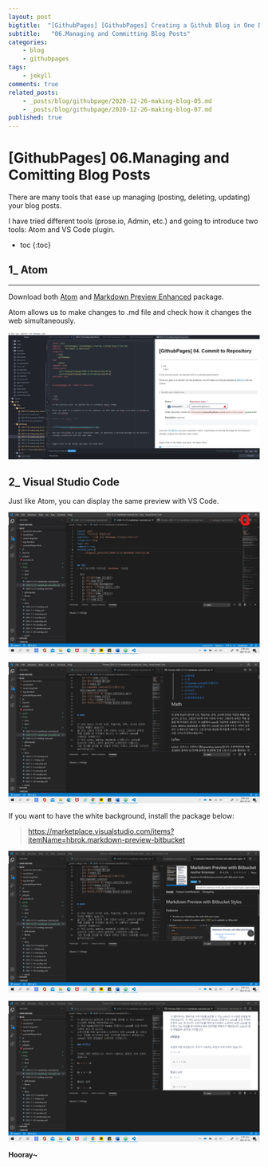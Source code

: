 ```yaml
---
layout: post
bigtitle:  "[GithubPages] [GithubPages] Creating a Github Blog in One Day"
subtitle:   "06.Managing and Committing Blog Posts"
categories:
    - blog
    - githubpages
tags:
    - jekyll
comments: true
related_posts:
    - _posts/blog/githubpage/2020-12-26-making-blog-05.md
    - _posts/blog/githubpage/2020-12-26-making-blog-07.md
published: true
---
```


# [GithubPages] 06.Managing and Comitting Blog Posts

There are many tools that ease up managing (posting, deleting, updating) your blog posts.

I have tried different tools (prose.io, Admin, etc.) and going to introduce two tools: Atom and VS Code plugin.

* toc
{:toc}


## 1_ Atom
---

Download both [Atom](https://atom.io/) and [Markdown Preview Enhanced](https://atom.io/packages/markdown-preview-enhanced) package.

Atom allows us to make changes to .md file and check how it changes the web simultaneously.

![그림14](/assets/img/Blog/githubpages/6-14.jpg)



## 2_ Visual Studio Code

Just like Atom, you can display the same preview with VS Code.

![그림16](/assets/img/Blog/githubpages/6/6-16.jpg)

![그림17](/assets/img/Blog/githubpages/6/6-17.png)

If you want to have the white background, install the package below:

> https://marketplace.visualstudio.com/items?itemName=hbrok.markdown-preview-bitbucket


![그림18](/assets/img/Blog/githubpages/6/6-18.png)

![그림19](/assets/img/Blog/githubpages/6/6-19.png)

**Hooray~**
